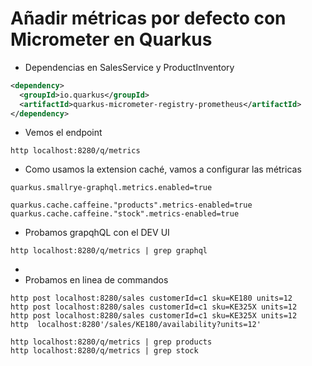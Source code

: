 # Añadir métricas por defecto con Micrometer en Quarkus

* Dependencias en SalesService y ProductInventory

```xml
<dependency>
  <groupId>io.quarkus</groupId>
  <artifactId>quarkus-micrometer-registry-prometheus</artifactId>
</dependency>
```


* Vemos el endpoint 
```shell
http localhost:8280/q/metrics   
```

* Como usamos la extension caché, vamos a configurar las métricas
```properties
quarkus.smallrye-graphql.metrics.enabled=true

quarkus.cache.caffeine."products".metrics-enabled=true
quarkus.cache.caffeine."stock".metrics-enabled=true
```
* Probamos grapqhQL con el DEV UI
```shell
http localhost:8280/q/metrics | grep graphql 
```
* 
* Probamos en linea de commandos
```shell
http post localhost:8280/sales customerId=c1 sku=KE180 units=12   
http post localhost:8280/sales customerId=c1 sku=KE325X units=12
http post localhost:8280/sales customerId=c1 sku=KE325X units=12
http  localhost:8280'/sales/KE180/availability?units=12'

http localhost:8280/q/metrics | grep products 
http localhost:8280/q/metrics | grep stock 
```